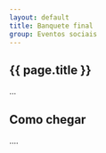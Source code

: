 ```yaml
---
layout: default
title: Banquete final
group: Eventos sociais
---
```




## {{ page.title }}


...

<!--
<table style="width:100%;text-align:center;">
<tr>
  <td>
  <img style="width:100%;" src="{{site.baseurl}}/images/europa_hajo1.jpg" alt="Europa hajo during day"/>
  </td>
  <td>
  <img style="width:100%;" src="{{site.baseurl}}/images/europa_hajo2.jpg" alt="Europa hajo at night"/>
  </td>  
</tr>

</table>
-->

## Como chegar

....

